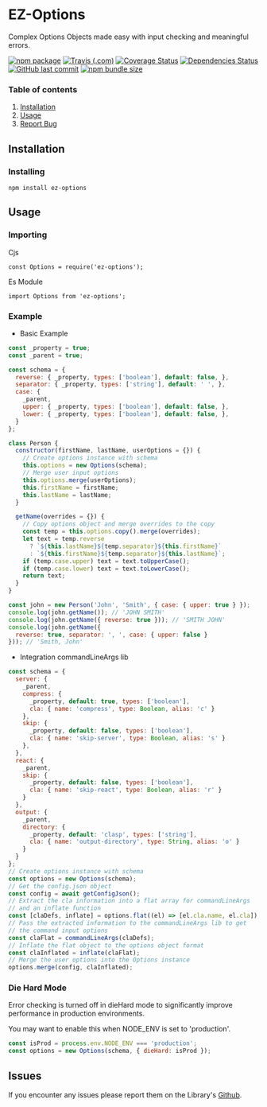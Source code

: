 # EZ-Options

Complex Options Objects made easy with input checking and meaningful errors.

[![npm package][npm-image]][npm-url] 
[![Travis (.com)][travis-image]][travis-url]
[![Coverage Status][coveralls-image]][coveralls-url] 
[![Dependencies Status][david-image]][david-url]
[![GitHub last commit](https://img.shields.io/github/last-commit/JazzBrown1/options.svg)](http://github.com/JazzBrown1/options)
[![npm bundle size](https://img.shields.io/bundlephobia/min/ez-options.svg)](http://npmjs.com/ez-options)

### Table of contents

1. [ Installation](#Install)
2. [ Usage](#usage)
3. [ Report Bug](#bugs)

<a name="Install"></a>

## Installation

### Installing

```
npm install ez-options
```
<a name="Install"></a>

## Usage

### Importing

Cjs

```
const Options = require('ez-options');
```

Es Module

```
import Options from 'ez-options';
```

### Example

- Basic Example

```javascript
const _property = true;
const _parent = true;

const schema = {
  reverse: { _property, types: ['boolean'], default: false, },
  separator: { _property, types: ['string'], default: ' ', },
  case: {
    _parent,
    upper: { _property, types: ['boolean'], default: false, },
    lower: { _property, types: ['boolean'], default: false, },
  }
};

class Person {
  constructor(firstName, lastName, userOptions = {}) {
    // Create options instance with schema
    this.options = new Options(schema);
    // Merge user input options
    this.options.merge(userOptions);
    this.firstName = firstName;
    this.lastName = lastName;
  }

  getName(overrides = {}) {
    // Copy options object and merge overrides to the copy
    const temp = this.options.copy().merge(overrides);
    let text = temp.reverse
      ? `${this.lastName}${temp.separator}${this.firstName}`
      : `${this.firstName}${temp.separator}${this.lastName}`;
    if (temp.case.upper) text = text.toUpperCase();
    if (temp.case.lower) text = text.toLowerCase();
    return text;
  }
}

const john = new Person('John', 'Smith', { case: { upper: true } });
console.log(john.getName()); // 'JOHN SMITH'
console.log(john.getName({ reverse: true })); // 'SMITH JOHN'
console.log(john.getName({
  reverse: true, separator: ', ', case: { upper: false }
})); // 'Smith, John'
```
- Integration commandLineArgs lib

```javascript
const schema = {
  server: {
    _parent,
    compress: {
      _property, default: true, types: ['boolean'],
      cla: { name: 'compress', type: Boolean, alias: 'c' }
    },
    skip: {
      _property, default: false, types: ['boolean'],
      cla: { name: 'skip-server', type: Boolean, alias: 's' }
    },
  },
  react: {
    _parent,
    skip: {
      _property, default: false, types: ['boolean'],
      cla: { name: 'skip-react', type: Boolean, alias: 'r' }
    }
  },
  output: {
    _parent,
    directory: {
      _property, default: 'clasp', types: ['string'],
      cla: { name: 'output-directory', type: String, alias: 'o' }
    }
  }
};
// Create options instance with schema
const options = new Options(schema);
// Get the config.json object
const config = await getConfigJson();
// Extract the cla information into a flat array for commandLineArgs
// and an inflate function
const [claDefs, inflate] = options.flat((el) => [el.cla.name, el.cla]);
// Pass the extracted information to the commandLineArgs lib to get
// the command input options
const claFlat = commandLineArgs(claDefs);
// Inflate the flat object to the options object format
const claInflated = inflate(claFlat);
// Merge the user options into the Options instance
options.merge(config, claInflated);
```

### Die Hard Mode

Error checking is turned off in dieHard mode to significantly improve performance in production environments.

You may want to enable this when NODE_ENV is set to 'production'.

~~~javascript
const isProd = process.env.NODE_ENV === 'production';
const options = new Options(schema, { dieHard: isProd });
~~~

<a name="bugs"></a>

## Issues

If you encounter any issues please report them on the Library's [Github](https://github.com/JazzBrown1/options/issues).

[npm-image]:https://img.shields.io/npm/v/ez-options.svg
[npm-url]:http://npmjs.org/package/ez-options
[travis-image]:https://img.shields.io/travis/com/JazzBrown1/options.svg
[travis-url]:https://travis-ci.com/JazzBrown1/options
[david-image]:https://david-dm.org/JazzBrown1/options/status.svg
[david-url]:https://david-dm.org/JazzBrown1/options
[coveralls-image]:https://coveralls.io/repos/github/JazzBrown1/options/badge.svg?branch=master
[coveralls-url]:https://coveralls.io/github/JazzBrown1/options?branch=master
